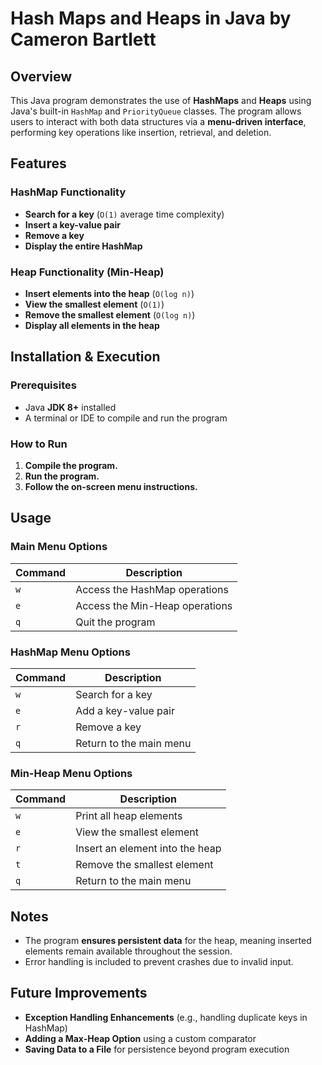 # Hash Maps and Heaps in Java by Cameron Bartlett

## Overview
This Java program demonstrates the use of **HashMaps** and **Heaps** using Java's built-in `HashMap` and `PriorityQueue` classes. The program allows users to interact with both data structures via a **menu-driven interface**, performing key operations like insertion, retrieval, and deletion.

## Features
### **HashMap Functionality**
- **Search for a key** (`O(1)` average time complexity)
- **Insert a key-value pair**
- **Remove a key**
- **Display the entire HashMap**

### **Heap Functionality (Min-Heap)**
- **Insert elements into the heap** (`O(log n)`)
- **View the smallest element** (`O(1)`)
- **Remove the smallest element** (`O(log n)`)
- **Display all elements in the heap**

## Installation & Execution
### **Prerequisites**
- Java **JDK 8+** installed
- A terminal or IDE to compile and run the program

### **How to Run**
1. **Compile the program.**
2. **Run the program.**
3. **Follow the on-screen menu instructions.**

## Usage
### **Main Menu Options**
| Command | Description |
|---------|-------------|
| `w` | Access the HashMap operations |
| `e` | Access the Min-Heap operations |
| `q` | Quit the program |

### **HashMap Menu Options**
| Command | Description |
|---------|-------------|
| `w` | Search for a key |
| `e` | Add a key-value pair |
| `r` | Remove a key |
| `q` | Return to the main menu |

### **Min-Heap Menu Options**
| Command | Description |
|---------|-------------|
| `w` | Print all heap elements |
| `e` | View the smallest element |
| `r` | Insert an element into the heap |
| `t` | Remove the smallest element |
| `q` | Return to the main menu |

## Notes
- The program **ensures persistent data** for the heap, meaning inserted elements remain available throughout the session.
- Error handling is included to prevent crashes due to invalid input.

## Future Improvements
- **Exception Handling Enhancements** (e.g., handling duplicate keys in HashMap)
- **Adding a Max-Heap Option** using a custom comparator
- **Saving Data to a File** for persistence beyond program execution
